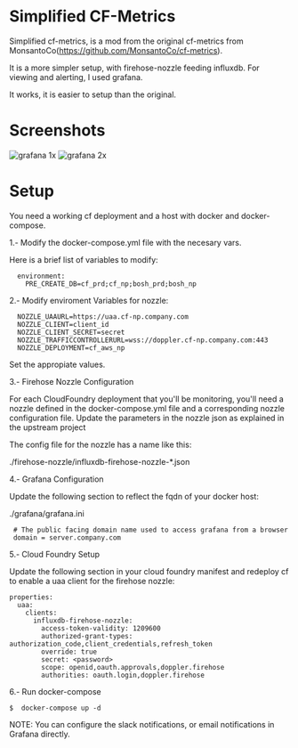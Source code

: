 # Simplified CF-Metrics
Simplified cf-metrics, is a mod from the original cf-metrics from MonsantoCo(https://github.com/MonsantoCo/cf-metrics).

It is a more simpler setup, with firehose-nozzle feeding influxdb.  For viewing and alerting, I used grafana.

It works, it is easier to setup than the original.

# Screenshots

![grafana 1x](https://cloud.githubusercontent.com/assets/13236382/26058800/d38f5b10-3955-11e7-8401-c4d55a551279.png)
![grafana 2x](https://cloud.githubusercontent.com/assets/13236382/26058804/d8b84f98-3955-11e7-8769-a05e29ad08bc.png)

# Setup

You need a working cf deployment and a host with docker and docker-compose.

1.- Modify the docker-compose.yml file with the necesary vars.

Here is a brief list of variables to modify:
```
  environment:
    PRE_CREATE_DB=cf_prd;cf_np;bosh_prd;bosh_np 
```
  
2.- Modify enviroment Variables for nozzle:

```
  NOZZLE_UAAURL=https://uaa.cf-np.company.com
  NOZZLE_CLIENT=client_id
  NOZZLE_CLIENT_SECRET=secret
  NOZZLE_TRAFFICCONTROLLERURL=wss://doppler.cf-np.company.com:443
  NOZZLE_DEPLOYMENT=cf_aws_np
```

Set the appropiate values.
  
3.-  Firehose Nozzle Configuration

For each CloudFoundry deployment that you'll be monitoring, you'll need a nozzle defined in the docker-compose.yml file and a corresponding nozzle configuration file. Update the parameters in the nozzle json as explained in the upstream project  

The config file for the nozzle has a name like this:

./firehose-nozzle/influxdb-firehose-nozzle-*.json

4.- Grafana Configuration

Update the following section to reflect the fqdn of your docker host:


./grafana/grafana.ini
```
 # The public facing domain name used to access grafana from a browser
 domain = server.company.com
```
5.-  Cloud Foundry Setup

Update the following section in your cloud foundry manifest and redeploy cf to enable a uaa client for the firehose nozzle:
```
properties:
  uaa:
    clients:
      influxdb-firehose-nozzle:
        access-token-validity: 1209600
        authorized-grant-types: authorization_code,client_credentials,refresh_token
        override: true
        secret: <password>
        scope: openid,oauth.approvals,doppler.firehose
        authorities: oauth.login,doppler.firehose
```
6.-  Run docker-compose
```
$  docker-compose up -d
```
NOTE:  You can configure the slack notifications, or email notifications in Grafana directly.
